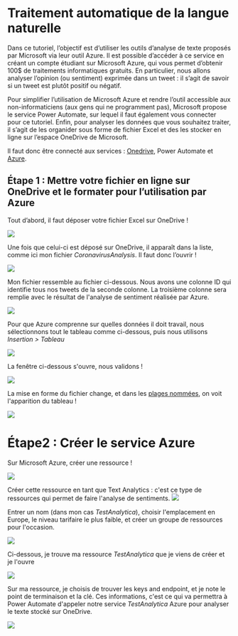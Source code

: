 
# Traitement automatique de la langue naturelle

Dans ce tutoriel, l’objectif est d’utiliser les outils d’analyse de texte proposés par Microsoft via leur outil Azure. Il est possible d’accéder à ce service en créant un compte étudiant sur Microsoft Azure, qui vous permet d’obtenir 100$ de traitements informatiques gratuits. En particulier, nous allons analyser l’opinion (ou sentiment) exprimée dans un tweet : il s’agit de savoir si un tweet est plutôt positif ou négatif.

Pour simplifier l’utilisation de Microsoft Azure et rendre l’outil accessible aux non-informaticiens (aux gens qui ne programment pas), Microsoft propose le service Power Automate, sur lequel il faut également vous connecter pour ce tutoriel.
Enfin, pour analyser les données que vous souhaitez traiter, il s’agit de les organider sous forme de fichier Excel et des les stocker en ligne sur l’espace OneDrive de Microsoft.

Il faut donc être connecté aux services : [Onedrive](https://onedrive.live.com/), Power Automate et [Azure](https://portal.azure.com/).

## Étape 1 : Mettre votre fichier en ligne sur OneDrive et le formater pour l’utilisation par Azure

Tout d’abord, il faut déposer votre fichier Excel sur OneDrive !

![](azure_1.png)

Une fois que celui-ci est déposé sur OneDrive, il apparaît dans la liste, comme ici mon fichier *CoronavirusAnalysis*. Il faut donc l’ouvrir !

![](azure_2.png)


Mon fichier ressemble au fichier ci-dessous. Nous avons une colonne ID qui identifie tous nos tweets de la seconde colonne. La troisième colonne sera remplie avec le résultat de l'analyse de sentiment réalisée par Azure.

![](azure_3.png)

Pour que Azure comprenne sur quelles données il doit travail, nous sélectionnons tout le tableau comme ci-dessous, puis nous utilisons *Insertion > Tableau*

![](azure_4.png)

La fenêtre ci-dessous s'ouvre, nous validons !

![](azure_5.png)

La mise en forme du fichier change, et dans les [plages nommées](https://support.office.com/fr-fr/article/utiliser-le-gestionnaire-de-noms-dans-excel-4d8c4c2b-9f7d-44e3-a3b4-9f61bd5c64e4), on voit l'apparition du tableau !

![](azure_6.png)

# Étape2 : Créer le service Azure

Sur Microsoft Azure, créer une ressource !

![](azure_7.png)

Créer cette ressource en tant que Text Analytics : c'est ce type de ressources qui permet de faire l'analyse de sentiments.
![](azure_8.png)


Entrer un nom (dans mon cas *TestAnalytica*), choisir l'emplacement en Europe, le niveau tarifaire le plus faible, et créer un groupe de ressources pour l'occasion.

![](azure_9.png)


Ci-dessous, je trouve ma ressource *TestAnalytica* que je viens de créer et je l'ouvre

![](azure_10.png)

Sur ma ressource, je choisis de trouver les keys and endpoint, et je note le point de terminaison et la clé. Ces informations, c'est ce qui va permettra à Power Automate d'appeler notre service *TestAnalytica* Azure pour analyser le texte stocké sur OneDrive.

![](azure_11.png)
